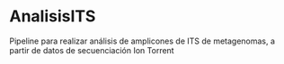 # AnalisisITS
Pipeline para realizar análisis de amplicones de ITS de metagenomas, a partir de datos de secuenciación Ion Torrent
